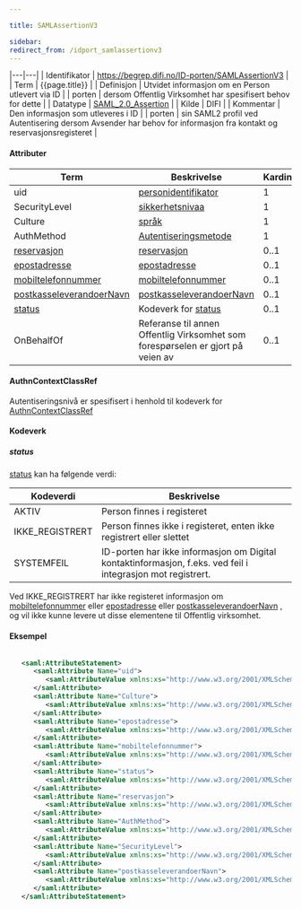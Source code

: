 ```yaml
---

title: SAMLAssertionV3  

sidebar:
redirect_from: /idport_samlassertionv3
---
```

|---|---|
| Identifikator | <https://begrep.difi.no/ID-porten/SAMLAssertionV3> |
| Term          | {{page.title}} |
| Definisjon    | Utvidet informasjon om en Person utlevert via ID |
| porten        | dersom Offentlig Virksomhet har spesifisert behov for dette |
| Datatype      | [SAML\_2.0\_Assertion](http://en.wikipedia.org/wiki/SAML_2.0#SAML_2.0_Assertions) |
| Kilde         | DIFI |
| Kommentar     | Den informasjon som utleveres i ID |
| porten        | sin SAML2 profil ved Autentisering dersom Avsender har behov for informasjon fra kontakt og reservasjonsregisteret |


#### Attributer

| Term                                                         | Beskrivelse                                                                     | Kardinalitet |
| --- | --- | --- |
| uid                                                          | [personidentifikator]({{site.baseurl}}/resources/begrep/sikkerDigitalPost/begrep/personidentifikator)                              | 1            |
| SecurityLevel                                                | [sikkerhetsnivaa]({{site.baseurl}}/resources/begrep/sikkerDigitalPost/begrep/sikkerhetsnivaa)                                      | 1            |
| Culture                                                      | [språk]({{site.baseurl}}/resources/begrep/felles/spraak)                                                         | 1            |
| AuthMethod                                                   | [Autentiseringsmetode]({{site.baseurl}}/resources/begrep/ID-porten/SAMLAssertionV1)                              | 1            |
| [reservasjon]({{site.baseurl}}/resources/begrep/sikkerDigitalPost/begrep/reservasjon)                           | [reservasjon]({{site.baseurl}}/resources/begrep/sikkerDigitalPost/begrep/reservasjon)                                              | 0..1         |
| [epostadresse]({{site.baseurl}}/resources/begrep/sikkerDigitalPost/begrep/epostadresse)                         | [epostadresse]({{site.baseurl}}/resources/begrep/sikkerDigitalPost/begrep/epostadresse)                                            | 0..1         |
| [mobiltelefonnummer]({{site.baseurl}}/resources/begrep/felles/mobiltelefonnummer)             | [mobiltelefonnummer]({{site.baseurl}}/resources/begrep/felles/mobiltelefonnummer)                                | 0..1         |
| [postkasseleverandoerNavn]({{site.baseurl}}/resources/begrep/sikkerDigitalPost/begrep/postkasseleverandoerNavn) | [postkasseleverandoerNavn]({{site.baseurl}}/resources/begrep/sikkerDigitalPost/begrep/postkasseleverandoerNavn)                    | 0..1         |
| [status]({{site.baseurl}}/resources/begrep/felles/status)                                     | Kodeverk for [status](#status)                                                  | 0..1         |
| OnBehalfOf                                                   | Referanse til annen Offentlig Virksomhet som forespørselen er gjort på veien av | 0..1         |

#### AuthnContextClassRef

Autentiseringsnivå er spesifisert i henhold til kodeverk for
[AuthnContextClassRef]({{site.baseurl}}/resources/begrep/ID-porten/SAMLAuthnRequest)

#### Kodeverk

##### status

[status]({{site.baseurl}}/resources/begrep/felles/status) kan ha følgende verdi:

| Kodeverdi        | Beskrivelse                                                                                                 |
| --- | --- |
| AKTIV            | Person finnes i registeret                                                                                  |
| IKKE\_REGISTRERT | Person finnes ikke i registeret, enten ikke registrert eller slettet                                        |
| SYSTEMFEIL       | ID-porten har ikke informasjon om Digital kontaktinformasjon, f.eks. ved feil i integrasjon mot registrert. |

Ved IKKE\_REGISTRERT har ikke registeret informasjon om
[mobiltelefonnummer]({{site.baseurl}}/resources/begrep/felles/mobiltelefonnummer) eller
[epostadresse]({{site.baseurl}}/resources/begrep/sikkerDigitalPost/begrep/epostadresse) eller
[postkasseleverandoerNavn]({{site.baseurl}}/resources/begrep/sikkerDigitalPost/begrep/postkasseleverandoerNavn) , og vil
ikke kunne levere ut disse elementene til Offentlig virksomhet.

#### Eksempel

```xml

   <saml:AttributeStatement>
      <saml:Attribute Name="uid">
         <saml:AttributeValue xmlns:xs="http://www.w3.org/2001/XMLSchema" xmlns:xsi="http://www.w3.org/2001/XMLSchema-instance" xsi:type="xs:string">20914695016</saml:AttributeValue>
      </saml:Attribute>
      <saml:Attribute Name="Culture">
         <saml:AttributeValue xmlns:xs="http://www.w3.org/2001/XMLSchema" xmlns:xsi="http://www.w3.org/2001/XMLSchema-instance" xsi:type="xs:string">nb</saml:AttributeValue>
      </saml:Attribute>
      <saml:Attribute Name="epostadresse">
         <saml:AttributeValue xmlns:xs="http://www.w3.org/2001/XMLSchema" xmlns:xsi="http://www.w3.org/2001/XMLSchema-instance" xsi:type="xs:string">20914695016-test@minid.norge.no</saml:AttributeValue>
      </saml:Attribute>
      <saml:Attribute Name="mobiltelefonnummer">
         <saml:AttributeValue xmlns:xs="http://www.w3.org/2001/XMLSchema" xmlns:xsi="http://www.w3.org/2001/XMLSchema-instance" xsi:type="xs:string">20914695016</saml:AttributeValue>
      </saml:Attribute>   
      <saml:Attribute Name="status">
         <saml:AttributeValue xmlns:xs="http://www.w3.org/2001/XMLSchema" xmlns:xsi="http://www.w3.org/2001/XMLSchema-instance" xsi:type="xs:string">AKTIV</saml:AttributeValue>
      </saml:Attribute>
      <saml:Attribute Name="reservasjon">
         <saml:AttributeValue xmlns:xs="http://www.w3.org/2001/XMLSchema" xmlns:xsi="http://www.w3.org/2001/XMLSchema-instance" xsi:type="xs:string">NEI</saml:AttributeValue>
      </saml:Attribute>   
      <saml:Attribute Name="AuthMethod">
         <saml:AttributeValue xmlns:xs="http://www.w3.org/2001/XMLSchema" xmlns:xsi="http://www.w3.org/2001/XMLSchema-instance" xsi:type="xs:string">Minid-PIN</saml:AttributeValue>
      </saml:Attribute>
      <saml:Attribute Name="SecurityLevel">
         <saml:AttributeValue xmlns:xs="http://www.w3.org/2001/XMLSchema" xmlns:xsi="http://www.w3.org/2001/XMLSchema-instance" xsi:type="xs:string">3</saml:AttributeValue>
      </saml:Attribute>
      <saml:Attribute Name="postkasseleverandoerNavn">
         <saml:AttributeValue xmlns:xs="http://www.w3.org/2001/XMLSchema" xmlns:xsi="http://www.w3.org/2001/XMLSchema-instance" xsi:type="xs:string">Digipost test operator</saml:AttributeValue>
      </saml:Attribute>
   </saml:AttributeStatement>

```
